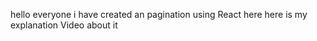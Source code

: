 hello everyone i have created an pagination using React here 
here is my explanation Video about it <a src="https://drive.google.com/file/d/11BgaIdV3faPlrtp1AewB46nPOjgyZARu/view?usp=sharing"></a>  

